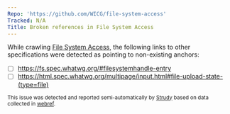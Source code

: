 ```yaml
---
Repo: 'https://github.com/WICG/file-system-access'
Tracked: N/A
Title: Broken references in File System Access
---
```


While crawling [File System Access](https://wicg.github.io/file-system-access/), the following links to other specifications were detected as pointing to non-existing anchors:
* [ ] https://fs.spec.whatwg.org/#filesystemhandle-entry
* [ ] https://html.spec.whatwg.org/multipage/input.html#file-upload-state-(type=file)

<sub>This issue was detected and reported semi-automatically by [Strudy](https://github.com/w3c/strudy/) based on data collected in [webref](https://github.com/w3c/webref/).</sub>
